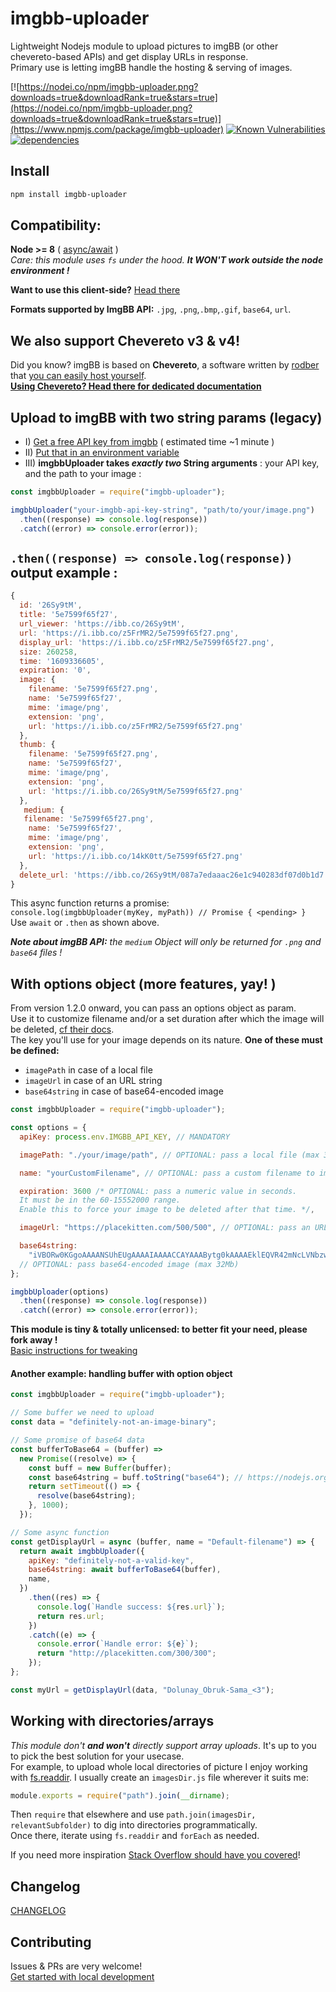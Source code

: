# imgbb-uploader

Lightweight Nodejs module to upload pictures to imgBB (or other chevereto-based APIs) and get display URLs in response.  
Primary use is letting imgBB handle the hosting & serving of images.

[![https://nodei.co/npm/imgbb-uploader.png?downloads=true&downloadRank=true&stars=true](https://nodei.co/npm/imgbb-uploader.png?downloads=true&downloadRank=true&stars=true)](https://www.npmjs.com/package/imgbb-uploader)
[![Known Vulnerabilities](https://snyk.io/test/github/TheRealBarenziah/imgbb-uploader/badge.svg?targetFile=package.json)](https://snyk.io/test/github/TheRealBarenziah/imgbb-uploader?targetFile=package.json)
[![dependencies](https://img.shields.io/badge/dependencies-0-brightgreen)](https://www.npmjs.com/package/imgbb-uploader?activeTab=dependencies)

## Install

```bash
npm install imgbb-uploader
```

## Compatibility:

**Node >= 8** ( [async/await](https://node.green/) )  
_Care: this module uses `fs` under the hood. **It WON'T work outside the node environment !**_

**Want to use this client-side?** [Head there](https://stackoverflow.com/a/63669049/11894221)

**Formats supported by ImgBB API:** `.jpg`, `.png`,`.bmp`,`.gif`, `base64`, `url`.

## We also support Chevereto v3 & v4!

Did you know? imgBB is based on **Chevereto**, a software written by [rodber](https://github.com/rodber) that [you can easily host yourself](https://github.com/TheRealBarenziah/imgbb-uploader/blob/master/CONTRIBUTING.md#docker-container-run-chevereto).  
**[Using Chevereto? Head there for dedicated documentation](https://github.com/TheRealBarenziah/imgbb-uploader/blob/master/USE_WITH_CHEVERETO.md)**

## Upload to imgBB with two string params (legacy)

- I) [Get a free API key from imgbb](https://api.imgbb.com/) ( estimated time ~1 minute )
- II) [Put that in an environment variable](https://www.npmjs.com/package/dotenv)
- III) **imgbbUploader takes _exactly two_ String arguments** : your API key, and the path to your image :

```javascript
const imgbbUploader = require("imgbb-uploader");

imgbbUploader("your-imgbb-api-key-string", "path/to/your/image.png")
  .then((response) => console.log(response))
  .catch((error) => console.error(error));
```

## `.then((response) => console.log(response))` output example :

```javascript
{
  id: '26Sy9tM',
  title: '5e7599f65f27',
  url_viewer: 'https://ibb.co/26Sy9tM',
  url: 'https://i.ibb.co/z5FrMR2/5e7599f65f27.png',
  display_url: 'https://i.ibb.co/z5FrMR2/5e7599f65f27.png',
  size: 260258,
  time: '1609336605',
  expiration: '0',
  image: {
    filename: '5e7599f65f27.png',
    name: '5e7599f65f27',
    mime: 'image/png',
    extension: 'png',
    url: 'https://i.ibb.co/z5FrMR2/5e7599f65f27.png'
  },
  thumb: {
    filename: '5e7599f65f27.png',
    name: '5e7599f65f27',
    mime: 'image/png',
    extension: 'png',
    url: 'https://i.ibb.co/26Sy9tM/5e7599f65f27.png'
  },
   medium: {
   filename: '5e7599f65f27.png',
    name: '5e7599f65f27',
    mime: 'image/png',
    extension: 'png',
    url: 'https://i.ibb.co/14kK0tt/5e7599f65f27.png'
  },
  delete_url: 'https://ibb.co/26Sy9tM/087a7edaaac26e1c940283df07d0b1d7'
}
```

This async function returns a promise:  
`console.log(imgbbUploader(myKey, myPath)) // Promise { <pending> }`  
Use `await` or `.then` as shown above.

_**Note about imgBB API:** the `medium` Object will only be returned for `.png` and `base64` files !_

## With options object (more features, yay! )

From version 1.2.0 onward, you can pass an options object as param.  
Use it to customize filename and/or a set duration after which the image will be deleted, [cf their docs](https://api.imgbb.com/).  
The key you'll use for your image depends on its nature. **One of these must be defined:**

- `imagePath` in case of a local file
- `imageUrl` in case of an URL string
- `base64string` in case of base64-encoded image

```javascript
const imgbbUploader = require("imgbb-uploader");

const options = {
  apiKey: process.env.IMGBB_API_KEY, // MANDATORY

  imagePath: "./your/image/path", // OPTIONAL: pass a local file (max 32Mb)

  name: "yourCustomFilename", // OPTIONAL: pass a custom filename to imgBB API

  expiration: 3600 /* OPTIONAL: pass a numeric value in seconds.
  It must be in the 60-15552000 range.
  Enable this to force your image to be deleted after that time. */,

  imageUrl: "https://placekitten.com/500/500", // OPTIONAL: pass an URL to imgBB (max 32Mb)

  base64string:
    "iVBORw0KGgoAAAANSUhEUgAAAAIAAAACCAYAAABytg0kAAAAEklEQVR42mNcLVNbzwAEjDAGACcSA4kB6ARiAAAAAElFTkSuQmCC",
  // OPTIONAL: pass base64-encoded image (max 32Mb)
};

imgbbUploader(options)
  .then((response) => console.log(response))
  .catch((error) => console.error(error));
```

**This module is tiny & totally unlicensed: to better fit your need, please fork away !**  
[Basic instructions for tweaking](https://github.com/TheRealBarenziah/imgbb-uploader/blob/master/CONTRIBUTING.md)

#### Another example: handling buffer with option object

```javascript
const imgbbUploader = require("imgbb-uploader");

// Some buffer we need to upload
const data = "definitely-not-an-image-binary";

// Some promise of base64 data
const bufferToBase64 = (buffer) =>
  new Promise((resolve) => {
    const buff = new Buffer(buffer);
    const base64string = buff.toString("base64"); // https://nodejs.org/api/buffer.html#buftostringencoding-start-end
    return setTimeout(() => {
      resolve(base64string);
    }, 1000);
  });

// Some async function
const getDisplayUrl = async (buffer, name = "Default-filename") => {
  return await imgbbUploader({
    apiKey: "definitely-not-a-valid-key",
    base64string: await bufferToBase64(buffer),
    name,
  })
    .then((res) => {
      console.log(`Handle success: ${res.url}`);
      return res.url;
    })
    .catch((e) => {
      console.error(`Handle error: ${e}`);
      return "http://placekitten.com/300/300";
    });
};

const myUrl = getDisplayUrl(data, "Dolunay_Obruk-Sama_<3");
```

## Working with directories/arrays

_This module don't **and won't** directly support array uploads_. It's up to you to pick the best solution for your usecase.  
For example, to upload whole local directories of picture I enjoy working with [fs.readdir](https://nodejs.org/api/fs.html#fspromisesreaddirpath-options). I usually create an `imagesDir.js` file wherever it suits me:

```javascript
module.exports = require("path").join(__dirname);
```

Then `require` that elsewhere and use `path.join(imagesDir, relevantSubfolder)` to dig into directories programmatically.  
Once there, iterate using `fs.readdir` and `forEach` as needed.

If you need more inspiration [Stack Overflow should have you covered](https://www.google.com/search?q=site%3Astackoverflow.com+promise.all)!

## Changelog

[CHANGELOG](https://github.com/TheRealBarenziah/imgbb-uploader/blob/master/CHANGELOG.md)

## Contributing

Issues & PRs are very welcome!  
[Get started with local development](https://github.com/TheRealBarenziah/imgbb-uploader/blob/master/CONTRIBUTING.md)
